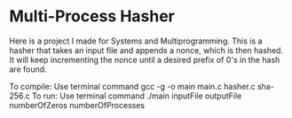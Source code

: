 # Multi-Process Hasher

Here is a project I made for Systems and Multiprogramming. 
This is a hasher that takes an input file and appends a nonce, which is then hashed. It will keep incrementing the nonce until a desired prefix of 0's in the hash are found.

To compile: Use terminal command gcc -g -o main main.c hasher.c sha-256.c 
To run: Use terminal command ./main inputFile outputFile numberOfZeros numberOfProcesses

